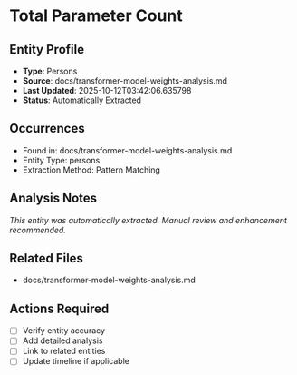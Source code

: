 # Total Parameter Count

## Entity Profile
- **Type**: Persons
- **Source**: docs/transformer-model-weights-analysis.md
- **Last Updated**: 2025-10-12T03:42:06.635798
- **Status**: Automatically Extracted

## Occurrences
- Found in: docs/transformer-model-weights-analysis.md
- Entity Type: persons
- Extraction Method: Pattern Matching

## Analysis Notes
*This entity was automatically extracted. Manual review and enhancement recommended.*

## Related Files
- docs/transformer-model-weights-analysis.md

## Actions Required
- [ ] Verify entity accuracy
- [ ] Add detailed analysis
- [ ] Link to related entities
- [ ] Update timeline if applicable
